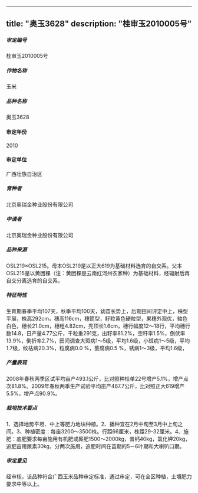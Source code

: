 
---
title: "奥玉3628"
description: "桂审玉2010005号"
---
##### 审定编号 
桂审玉2010005号

##### 作物名称
玉米

##### 品种名称
奥玉3628

#### 审定年份
2010	

#### 审定单位
广西壮族自治区

##### 育种者
北京奥瑞金种业股份有限公司

##### 申请者
北京奥瑞金种业股份有限公司

##### 品种来源
OSL219×OSL215。母本OSL219是以正大619为基础材料选育的自交系。父本OSL215是以黄团棵（注：黄团棵是云南红河州农家种）为基础材料，经辐射后再自交分离选育的自交系。

##### 特征特性
生育期春季平均107天，秋季平均100天，幼苗长势上，后期田间评定中上，株型平展，株高292cm，穗高116cm，穗筒型，籽粒黄色硬粒型，果穗外观优，轴色白色，穗长21.0cm，穗粗4.82cm，秃顶长1.6cm，穗行幅度12～18行，平均穗行数14.8，日产量4.77公斤，千粒重291克，出籽率81.2%，空秆率1.5%，倒伏率13.9%，倒折率2.7%，田间调查大斑病1～5级，平均1.6级，小斑病1～5级，平均1.7级，纹枯病20.3%，粒腐病0.0 %，茎腐病0.5 %，锈病1～3级，平均1.6级，

##### 产量表现
2008年春秋两季区试平均亩产493.1公斤，比对照种桂单22号增产5.1%，增产点次81.8%。2009年春秋两季生产试验平均亩产467.7公斤，比对照正大619增产5.5%，增产点90.9%。

##### 栽培技术要点
1、选择地势平坦、中上等肥力地块种植。2、播种宜在2月中旬至3月中上旬之间。3、种植密度：每亩3200～3500株。行距66厘米，株距29-32厘米。4、施肥：底肥要求每亩施用有机肥或厮肥1500～2000kg，普钙40kg，氯化钾20kg，追肥亩用尿素30kg，分两次施用，追肥时间在苗期的5－6叶期和大喇叭口期。

##### 审定意见
经审核，该品种符合广西玉米品种审定标准，通过审定，可在全区种植，土壤肥力要求中等以上。


